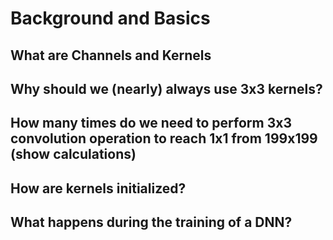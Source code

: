 # Background and Basics</br>

## What are Channels and Kernels

## Why should we (nearly) always use 3x3 kernels?</br>

## How many times do we need to perform 3x3 convolution operation to reach 1x1 from 199x199 (show calculations)</br>

## How are kernels initialized?</br>

## What happens during the training of a DNN?</br>


















